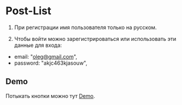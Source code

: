 # Post-List

1. При регистрации имя пользователя только на русском.

2. Чтобы войти можно зарегистрироваться или использовать эти данные для входа:

- email: "oleg@gmail.com",
- password: "akjc463kjasouw",

## Demo

Потыкать кнопки можно тут [Demo](http://cherber67y.temp.swtest.ru/).
